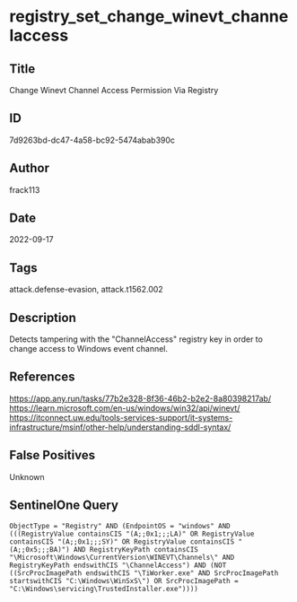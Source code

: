 # registry_set_change_winevt_channelaccess

## Title
Change Winevt Channel Access Permission Via Registry

## ID
7d9263bd-dc47-4a58-bc92-5474abab390c

## Author
frack113

## Date
2022-09-17

## Tags
attack.defense-evasion, attack.t1562.002

## Description
Detects tampering with the "ChannelAccess" registry key in order to change access to Windows event channel.

## References
https://app.any.run/tasks/77b2e328-8f36-46b2-b2e2-8a80398217ab/
https://learn.microsoft.com/en-us/windows/win32/api/winevt/
https://itconnect.uw.edu/tools-services-support/it-systems-infrastructure/msinf/other-help/understanding-sddl-syntax/

## False Positives
Unknown

## SentinelOne Query
```
ObjectType = "Registry" AND (EndpointOS = "windows" AND (((RegistryValue containsCIS "(A;;0x1;;;LA)" OR RegistryValue containsCIS "(A;;0x1;;;SY)" OR RegistryValue containsCIS "(A;;0x5;;;BA)") AND RegistryKeyPath containsCIS "\Microsoft\Windows\CurrentVersion\WINEVT\Channels\" AND RegistryKeyPath endswithCIS "\ChannelAccess") AND (NOT ((SrcProcImagePath endswithCIS "\TiWorker.exe" AND SrcProcImagePath startswithCIS "C:\Windows\WinSxS\") OR SrcProcImagePath = "C:\Windows\servicing\TrustedInstaller.exe"))))

```
